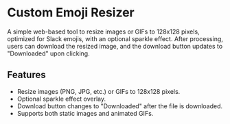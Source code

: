 # Custom Emoji Resizer

A simple web-based tool to resize images or GIFs to 128x128 pixels, optimized for Slack emojis, with an optional sparkle effect. After processing, users can download the resized image, and the download button updates to "Downloaded" upon clicking.

## Features
- Resize images (PNG, JPG, etc.) or GIFs to 128x128 pixels.
- Optional sparkle effect overlay.
- Download button changes to "Downloaded" after the file is downloaded.
- Supports both static images and animated GIFs.
